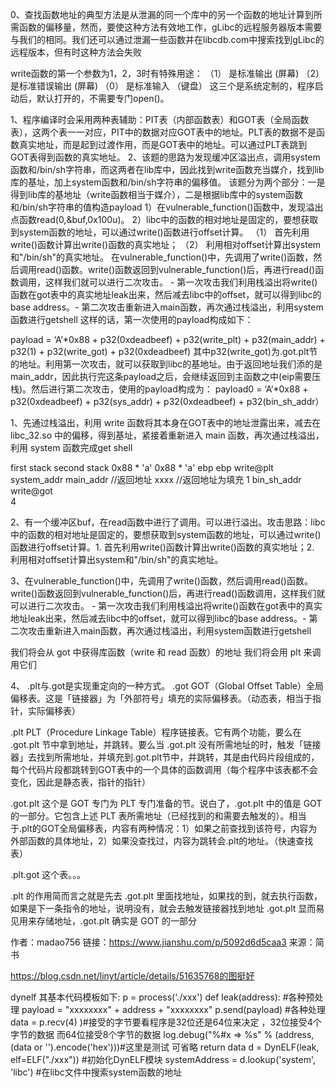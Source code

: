 0、查找函数地址的典型方法是从泄漏的同一个库中的另一个函数的地址计算到所需函数的偏移量，然而，要使这种方法有效地工作，gLibc的远程服务器版本需要与我们的相同。我们还可以通过泄漏一些函数并在libcdb.com中搜索找到gLibc的远程版本，但有时这种方法会失败

write函数的第一个参数为1，2，3时有特殊用途：
（1） 是标准输出 (屏幕)
（2） 是标准错误输出 (屏幕)
（0） 是标准输入 （键盘）
这三个是系统定制的，程序启动后，默认打开的，不需要专门open()。


1、程序编译时会采用两种表辅助：PIT表（内部函数表）和GOT表（全局函数表），这两个表一一对应，PIT中的数据对应GOT表中的地址。PLT表的数据不是函数真实地址，而是起到过渡作用，而是GOT表中的地址。可以通过PLT表跳到GOT表得到函数的真实地址。
2、该题的思路为发现缓冲区溢出点，调用system函数和/bin/sh字符串，而这两者在lib库中，因此找到write函数充当媒介，找到lib库的基址，加上system函数和/bin/sh字符串的偏移值。
该题分为两个部分：一是得到lib库的基地址（write函数相当于媒介），二是根据lib库中的system函数和/bin/sh字符串的值构造payload
1）在vulnerable_function()函数中，发现溢出点函数read(0,&buf,0x100u)。
2）libc中的函数的相对地址是固定的，要想获取到system函数的地址，可以通过write()函数进行offset计算。
（1） 首先利用write()函数计算出write()函数的真实地址；
（2） 利用相对offset计算出system和"/bin/sh"的真实地址。
在vulnerable_function()中，先调用了write()函数，然后调用read()函数。write()函数返回到vulnerable_function()后，再进行read()函数调用，这样我们就可以进行二次攻击。 - 第一次攻击我们利用栈溢出将write()函数在got表中的真实地址leak出来，然后减去libc中的offset，就可以得到libc的base address。- 第二次攻击重新进入main函数，再次通过栈溢出，利用system函数进行getshell
这样的话，第一次使用的payload构成如下：

payload = ‘A’*0x88 + p32(0xdeadbeef) + p32(write_plt) + p32(main_addr) + p32(1) + p32(write_got) + p32(0xdeadbeef)
其中p32(write_got)为.got.plt节的地址。利用第一次攻击，就可以获取到libc的基地址。由于返回地址我们添的是main_addr，因此执行完这条payload之后，会继续返回到主函数之中(eip需要压栈)。然后进行第二次攻击，使用的payload构成为：
payload0 = ‘A’*0x88 + p32(0xdeadbeef) + p32(sys_addr) + p32(0xdeadbeef) + p32(bin_sh_addr）

1、先通过栈溢出，利用 write 函数将其本身在GOT表中的地址泄露出来，减去在 libc_32.so 中的偏移，得到基址，紧接着重新进入 main 函数，再次通过栈溢出，利用 system 函数完成get shell

first stack 		                                                    second stack
0x88 * 'a' 		                                                         0x88 * 'a'
ebp 		                                                                ebp
write@plt 		                                                        system_addr
main_addr 	//返回地址	                                                        xxxx		//返回地址为填充
1 		                                                                    bin_sh_addr
write@got 		
4

2、有一个缓冲区buf，在read函数中进行了调用。可以进行溢出。攻击思路：libc中的函数的相对地址是固定的，要想获取到system函数的地址，可以通过write()函数进行offset计算。1. 首先利用write()函数计算出write()函数的真实地址；2. 利用相对offset计算出system和"/bin/sh"的真实地址。

3、在vulnerable_function()中，先调用了write()函数，然后调用read()函数。write()函数返回到vulnerable_function()后，再进行read()函数调用，这样我们就可以进行二次攻击。  - 第一次攻击我们利用栈溢出将write()函数在got表中的真实地址leak出来，然后减去libc中的offset，就可以得到libc的base address。- 第二次攻击重新进入main函数，再次通过栈溢出，利用system函数进行getshell


我们将会从 got 中获得库函数（write 和 read 函数）的地址
我们将会用 plt 来调用它们


4、
.plt与.got是实现重定向的一种方式。
.got
GOT（Global Offset Table）全局偏移表。这是「链接器」为「外部符号」填充的实际偏移表。（动态表，相当于指针，实际偏移表）

.plt
PLT（Procedure Linkage Table）程序链接表。它有两个功能，要么在 .got.plt 节中拿到地址，并跳转。要么当 .got.plt 没有所需地址的时，触发「链接器」去找到所需地址，并填充到.got.plt节中，并跳转，其是由代码片段组成的，每个代码片段都跳转到GOT表中的一个具体的函数调用（每个程序中该表都不会变化，因此是静态表，指针的指针）

.got.plt
这个是 GOT 专门为 PLT 专门准备的节。说白了，.got.plt 中的值是 GOT 的一部分。它包含上述 PLT 表所需地址（已经找到的和需要去触发的）。相当于.plt的GOT全局偏移表，内容有两种情况：1）如果之前查找到该符号，内容为外部函数的具体地址，2）如果没查找过，内容为跳转会.plt的地址。（快速查找表）

.plt.got
这个表。。。

.plt 的作用简而言之就是先去 .got.plt 里面找地址，如果找的到，就去执行函数，如果是下一条指令的地址，说明没有，就会去触发链接器找到地址
.got.plt 显而易见用来存储地址，.got.plt 确实是 GOT 的一部分

作者：madao756
链接：https://www.jianshu.com/p/5092d6d5caa3
来源：简书


https://blog.csdn.net/linyt/article/details/51635768的图挺好


dynelf 其基本代码模板如下:
p = process('./xxx')
def leak(address):
  #各种预处理
  payload = "xxxxxxxx" + address + "xxxxxxxx"
  p.send(payload)
  #各种处理
  data = p.recv(4) )#接受的字节要看程序是32位还是64位来决定 ，32位接受4个字节的数据 而64位接受8个字节的数据
  log.debug("%#x => %s" % (address, (data or '').encode('hex')))#这里是测试 可省略
  return data
d = DynELF(leak, elf=ELF("./xxx"))      #初始化DynELF模块 
systemAddress = d.lookup('system', 'libc')  #在libc文件中搜索system函数的地址

